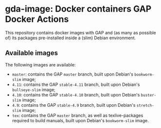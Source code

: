 # gda-image: Docker containers GAP Docker Actions

This repository contains docker images with GAP and (as many as possible of) its packages pre-installed inside a (slim) Debian environment.

## Available images

The following images are available:

- `master`: contains the GAP `master` branch, built upon Debian's `bookworm-slim` image;
- `4.11`: contains the GAP `stable-4.11` branch, built upon Debian's `bullseye-slim` image;
- `4.10`: contains the GAP `stable-4.10` branch, built upon Debian's `buster-slim` image;
- `4.9`: contains the GAP `stable-4.9` branch, built upon Debian's `stretch-slim` image;
- `tex`: contains the GAP `master` branch, as well as texlive-packages required to build manuals, built upon Debian's `bookworm-slim` image.
